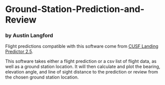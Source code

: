 # Ground-Station-Prediction-and-Review
### by Austin Langford

Flight predictions compatible with this software come from [CUSF Landing Predictor 2.5](http://predict.habhub.org/).

This software takes either a flight prediction or a csv list of flight data, as well as a ground station location. 
It will then calculate and plot the bearing, elevation angle, and line of sight distance to the prediction or review 
from the chosen ground station location.
